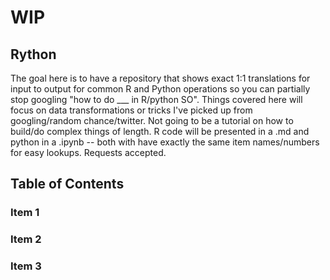 # WIP

## Rython
 
The goal here is to have a repository that shows exact 1:1 translations for input to output for common R and Python operations so you can partially stop googling "how to do ___ in R/python SO". Things covered here will focus on data transformations or tricks I've picked up from googling/random chance/twitter. Not going to be a tutorial on how to build/do complex things of length. R code will be presented in a .md and python in a .ipynb -- both with have exactly the same item names/numbers for easy lookups. Requests accepted.

## Table of Contents

### Item 1
### Item 2
### Item 3
